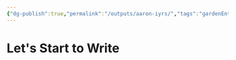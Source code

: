 ```yaml
---
{"dg-publish":true,"permalink":"/outputs/aaron-iyrs/","tags":"gardenEntry"}
---
```



# Let's Start to Write